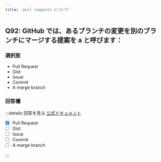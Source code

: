 ```yaml
---
title: 'pull requests について'
---
```


## Q92: GitHub では、あるブランチの変更を別のブランチにマージする提案を a と呼びます：

### 選択肢

- Pull Request
- Gist
- Issue
- Commit
- A merge branch

### 回答欄

:::details 回答を見る
[公式ドキュメント](https://docs.github.com/ja/pull-requests/collaborating-with-pull-requests/proposing-changes-to-your-work-with-pull-requests/about-pull-requests)

- [x] Pull Request
- [ ] Gist
- [ ] Issue
- [ ] Commit
- [ ] A merge branch

:::
